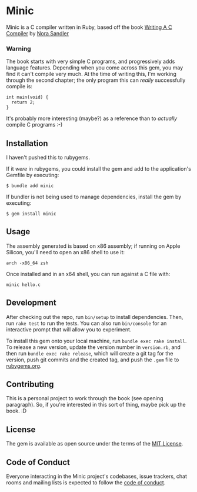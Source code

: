 # Minic

Minic is a C compiler written in Ruby, based off the book [Writing A C Compiler](https://nostarch.com/writing-c-compiler) by [Nora Sandler](https://norasandler.com/)

### Warning

The book starts with very simple C programs, and progressively adds language features. Depending when you come across this gem, you may find it can't compile very much. At the time of writing this, I'm working through the second chapter; the only program this can _really_ successfully compile is:

```
int main(void) {
  return 2;
}
```

It's probably more interesting (maybe?) as a reference than to _actually_ compile C programs :-)

## Installation

I haven't pushed this to rubygems.

If it _were_ in rubygems, you could install the gem and add to the application's Gemfile by executing:

    $ bundle add minic

If bundler is not being used to manage dependencies, install the gem by executing:

    $ gem install minic

## Usage

The assembly generated is based on x86 assembly; if running on Apple Silicon, you'll need to open an x86 shell to use it:

`arch -x86_64 zsh`

Once installed and in an x64 shell, you can run against a C file with:

`minic hello.c`

## Development

After checking out the repo, run `bin/setup` to install dependencies. Then, run `rake test` to run the tests. You can also run `bin/console` for an interactive prompt that will allow you to experiment.

To install this gem onto your local machine, run `bundle exec rake install`. To release a new version, update the version number in `version.rb`, and then run `bundle exec rake release`, which will create a git tag for the version, push git commits and the created tag, and push the `.gem` file to [rubygems.org](https://rubygems.org).

## Contributing

This is a personal project to work through the book (see opening paragraph). So, if you're interested in this sort of thing, maybe pick up the book. :D

## License

The gem is available as open source under the terms of the [MIT License](https://opensource.org/licenses/MIT).

## Code of Conduct

Everyone interacting in the Minic project's codebases, issue trackers, chat rooms and mailing lists is expected to follow the [code of conduct](https://github.com/philcrissman/minic/blob/main/CODE_OF_CONDUCT.md).
